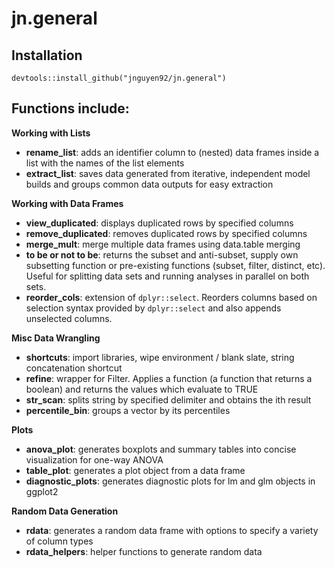 # jn.general

## Installation
`devtools::install_github("jnguyen92/jn.general")`

## Functions include:

**Working with Lists**
- **rename_list**: adds an identifier column to (nested) data frames inside a list with the names of the list elements
- **extract_list**: saves data generated from iterative, independent model builds and groups common data outputs for easy extraction

**Working with Data Frames**
- **view_duplicated**: displays duplicated rows by specified columns
- **remove_duplicated**: removes duplicated rows by specified columns
- **merge_mult**: merge multiple data frames using data.table merging
- **to be or not to be**: returns the subset and anti-subset, supply own subsetting function or pre-existing functions (subset, filter, distinct, etc). Useful for splitting data sets and running analyses in parallel on both sets.
- **reorder_cols**: extension of `dplyr::select`. Reorders columns based on selection syntax provided by `dplyr::select` and also appends unselected columns. 

**Misc Data Wrangling**
- **shortcuts**: import libraries, wipe environment / blank slate, string concatenation shortcut
- **refine**: wrapper for Filter. Applies a function (a function that returns a boolean) and returns the values which evaluate to TRUE
- **str_scan**: splits string by specified delimiter and obtains the ith result
- **percentile_bin**: groups a vector by its percentiles

**Plots**
- **anova_plot**: generates boxplots and summary tables into concise visualization for one-way ANOVA
- **table_plot**: generates a plot object from a data frame
- **diagnostic_plots**: generates diagnostic plots for lm and glm objects in ggplot2

**Random Data Generation**
- **rdata**: generates a random data frame with options to specify a variety of column types
- **rdata_helpers**: helper functions to generate random data
